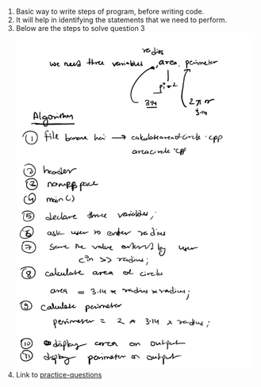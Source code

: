 1. Basic way to write steps of program, before writing code.
2. It will help in identifying the statements that we need to perform.
3. Below are the steps to solve question 3
![pic1](./resource/pic11.jpg)
4. Link to [practice-questions](./day9-operator/Practice-Question.md)